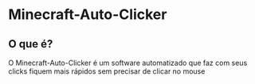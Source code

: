 # Minecraft-Auto-Clicker
## O que é?

O Minecraft-Auto-Clicker é um software automatizado que faz com seus clicks fiquem mais rápidos sem precisar 
de clicar no mouse
